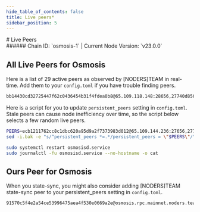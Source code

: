 ```yaml
---
hide_table_of_contents: false
title: Live peers*
sidebar_position: 5
---
```


<div class="h1-with-icon icon-osmosis">
# Live Peers
</div>
###### Chain ID: `osmosis-1` | Current Node Version: `v23.0.0`

## All Live Peers for Osmosis
Here is a list of       29 active peers as observed by [NODERS]TEAM in real-time. Add them to your `config.toml` if you have trouble finding peers.

```bash
bb14430cd32725447f62c0436454b31f4fdea0b8@65.109.118.148:28656,27740d856eb1eab4580279365b858d1cb5459acd@65.109.93.152:38656,dc0bc80ba2e2d579a9e460b602ce9f50d869a014@93.115.25.178:2000,f860ee99ef34f10155065a97e95da07f712f1d6b@116.202.169.6:26666,2cacea96ad46392ce733bb7fe009ce9a142da137@37.27.61.49:11656,2d7b93da6155a20298c3ceb952cee1fd7a9cd2d0@136.144.51.169:36656,3720900feebf46ec44c3c2c377e63e6d9c4ab3c6@131.153.165.85:26656,8d62dfa437917bff46c18b650fab3cb7091554db@141.94.73.39:38656,b09bf90af67e47827dc01e369d0f381979b06a54@193.34.212.220:26656,ee43bc85f762aca4ef30d76597d2b861200f1958@95.217.143.167:22656,89b6c99ecd215cbd7eeac7fe9636295600198621@176.9.158.219:41056,fe59ea90807b55dbeff4b292977e6f1db3f1f583@94.23.168.88:26656,709a475959c1c491aab37f1ea0b41657d71d1d79@65.109.118.169:36656,729219c108c059824ea9a17c09d11adc99226db4@66.172.36.139:36656,74ea33e040d84b67011298e21128930f8882cb94@35.247.99.215:12556,ecb1211762cc8c1dbc620a95d9a2f7373983d012@65.109.144.236:27656,e46f865ad2a0c7f87667d2a08f2083766b875c71@65.108.197.163:30656,e83c322769d616a7e94f71e01f303cdc00e37441@188.166.220.245:26656,34ae1a6664529f016eac50d30a9212a19febc343@65.108.142.81:26679,34ae1a6664529f016eac50d30a9212a19febc343@65.108.142.81:26679,53eab9227d7f5b073fa1300fb66e39e724901e60@65.109.88.96:56656,e891d42c31064fb7e0d99839536164473c4905c2@47.147.226.147:31656,57ab9cf623124bdf55bab1261c7feea780957a6c@65.21.113.10:61456,37c195e518c001099f956202d34af029b04f2c97@65.109.20.216:26656,ce7f7453e2b306bc670057e9055b142af2424b53@65.108.12.253:26656,15a6de22f85da18b3b17345122a584a81aad29cc@142.132.136.106:21656,7d850e9300a7754e5e63dd0feed20505d6831bb6@65.109.117.113:27456,f896016cbf494a8da970de2707b0f3c982c760a2@164.92.91.142:26656,3b1c206510bd1675d06c0d8a367da67776b597e6@65.109.50.183:26656
```

Here is a script for you to update `persistent_peers` setting in `config.toml`. Stale peers can cause node inefficiency over time, so the script below selects a few random live peers.

```bash
PEERS=ecb1211762cc8c1dbc620a95d9a2f7373983d012@65.109.144.236:27656,27740d856eb1eab4580279365b858d1cb5459acd@65.109.93.152:38656,ce7f7453e2b306bc670057e9055b142af2424b53@65.108.12.253:26656,15a6de22f85da18b3b17345122a584a81aad29cc@142.132.136.106:21656,34ae1a6664529f016eac50d30a9212a19febc343@65.108.142.81:26679
sed -i.bak -e "s/^persistent_peers *=.*/persistent_peers = \"$PEERS\"/" ~/.osmosisd/config/config.toml

sudo systemctl restart osmosisd.service
sudo journalctl -fu osmosisd.service --no-hostname -o cat
```

## Ours Peer for Osmosis
When you state-sync, you might also consider adding [NODERS]TEAM state-sync peer to your persistent_peers setting in `config.toml`.

```bash
91570c5f4e2a54ce53996475aea4f530e0669a2e@osmosis.rpc.mainnet.noders.team:10656
```